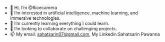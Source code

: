 - 👋 Hi, I’m @Ricecamera
- 👀 I’m interested in artificial intelligence, machine learning, and immersive technologies.
- 🌱 I’m currently learning everything I could learn.
- 💞️ I’m looking to collaborate on challenging projects.
- 📫 My email: sahatsarin07@gmail.com, My Linkedin:Sahatsarin Pawanna

<!---
Ricecamera/Ricecamera is a ✨ special ✨ repository because its `README.md` (this file) appears on your GitHub profile.
You can click the Preview link to take a look at your changes.
--->
